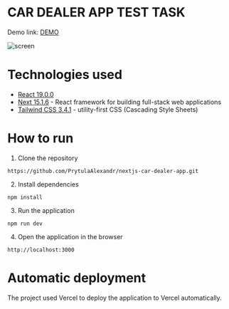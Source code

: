 # CAR DEALER APP TEST TASK

Demo link: [DEMO](https://nextjs-car-dealer-app.vercel.app/)

![screen](https://github.com/user-attachments/assets/6810d7e5-80be-4540-b568-d3766e27a386)


# Technologies used

- [React 19.0.0](https://reactjs.org/)
- [Next 15.1.6](https://nextjs.org/docs) - React framework for building full-stack web applications
- [Tailwind CSS 3.4.1](https://tailwindcss.com/docs/installation/using-vite) - utility-first CSS (Cascading Style Sheets)

# How to run

1. Clone the repository

```
https://github.com/PrytulaAlexandr/nextjs-car-dealer-app.git
```

2. Install dependencies

```
npm install
```

3. Run the application

```
npm run dev
```

4. Open the application in the browser

```
http://localhost:3000
```

# Automatic deployment

The project used Vercel to deploy the application to Vercel automatically.
